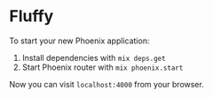 # Fluffy

To start your new Phoenix application:

1. Install dependencies with `mix deps.get`
2. Start Phoenix router with `mix phoenix.start`

Now you can visit `localhost:4000` from your browser.
